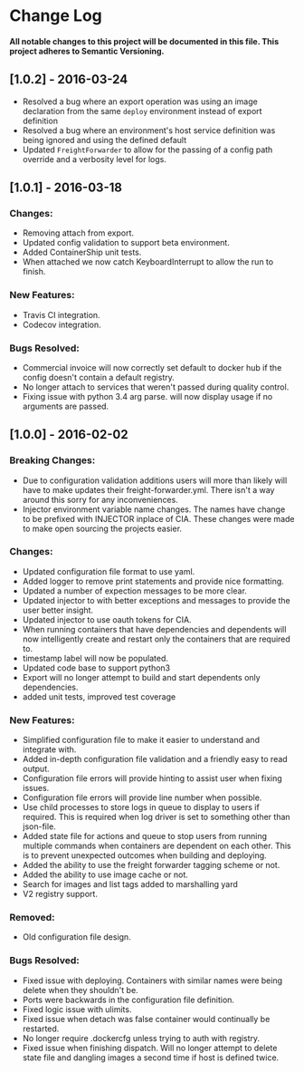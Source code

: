# Change Log
#### All notable changes to this project will be documented in this file. This project adheres to Semantic Versioning.

## [1.0.2] - 2016-03-24
* Resolved a bug where an export operation was using an image declaration from the same `deploy` environment 
  instead of export definition
* Resolved a bug where an environment's host service definition was being ignored and using the defined default
* Updated `FreightForwarder` to allow for the passing of a config path override and a verbosity level for logs.

## [1.0.1] - 2016-03-18

### Changes:
* Removing attach from export.
* Updated config validation to support beta environment.
* Added ContainerShip unit tests.
* When attached we now catch KeyboardInterrupt to allow the run to finish.

### New Features:
* Travis CI integration.
* Codecov integration.

### Bugs Resolved:
* Commercial invoice will now correctly set default to docker hub if the config doesn't contain a default registry.
* No longer attach to services that weren't passed during quality control.
* Fixing issue with python 3.4 arg parse. will now display usage if no arguments are passed.

## [1.0.0] - 2016-02-02

### Breaking Changes:
* Due to configuration validation additions users will more than likely will have
to make updates their freight-forwarder.yml. There isn't a way around this sorry for
any inconveniences.
* Injector environment variable name changes.  The names have change to be prefixed with INJECTOR inplace of CIA.  These
 changes were made to make open sourcing the projects easier.

### Changes:
* Updated configuration file format to use yaml.
* Added logger to remove print statements and provide nice formatting.
* Updated a number of expection messages to be more clear.
* Updated injector to with better exceptions and messages to provide the user
better insight.
* Updated injector to use oauth tokens for CIA.
* When running containers that have dependencies and dependents will now intelligently
create and restart only the containers that are required to.
* timestamp label will now be populated.
* Updated code base to support python3
* Export will no longer attempt to build and start dependents only dependencies.
* added unit tests, improved test coverage

### New Features:
* Simplified configuration file to make it easier to understand and integrate with.
* Added in-depth configuration file validation and a friendly easy to read output.
* Configuration file errors will provide hinting to assist user when fixing issues.
* Configuration file errors will provide line number when possible.
* Use child processes to store logs in queue to display to users if required. This
is required when log driver is set to something other than json-file.
* Added state file for actions and queue to stop users from running multiple commands
when containers are dependent on each other.  This is to prevent unexpected outcomes
when building and deploying.
* Added the ability to use the freight forwarder tagging scheme or not.
* Added the ability to use image cache or not.
* Search for images and list tags added to marshalling yard
* V2 registry support.

### Removed:
* Old configuration file design.

### Bugs Resolved:
* Fixed issue with deploying.  Containers with similar names were being delete
when they shouldn't be.
* Ports were backwards in the configuration file definition.
* Fixed logic issue with ulimits.
* Fixed issue when detach was false container would continually be restarted.
* No longer require .dockercfg unless trying to auth with registry.
* Fixed issue when finishing dispatch.  Will no longer attempt to delete state file
and dangling images a second time if host is defined twice.

